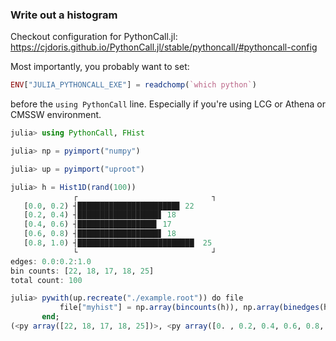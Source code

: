 ### Write out a histogram
Checkout configuration for PythonCall.jl: https://cjdoris.github.io/PythonCall.jl/stable/pythoncall/#pythoncall-config

Most importantly, you probably want to set:
```julia
ENV["JULIA_PYTHONCALL_EXE"] = readchomp(`which python`)
```
before the `using PythonCall` line. Especially if you're using LCG or Athena or CMSSW environment.

```julia
julia> using PythonCall, FHist

julia> np = pyimport("numpy")

julia> up = pyimport("uproot")

julia> h = Hist1D(rand(100))
              ┌                              ┐ 
   [0.0, 0.2) ┤██████████████████████▊ 22      
   [0.2, 0.4) ┤██████████████████▋ 18          
   [0.4, 0.6) ┤█████████████████▋ 17           
   [0.6, 0.8) ┤██████████████████▋ 18          
   [0.8, 1.0) ┤██████████████████████████  25  
              └                              ┘ 
edges: 0.0:0.2:1.0
bin counts: [22, 18, 17, 18, 25]
total count: 100

julia> pywith(up.recreate("./example.root")) do file
           file["myhist"] = np.array(bincounts(h)), np.array(binedges(h))
       end;
(<py array([22, 18, 17, 18, 25])>, <py array([0. , 0.2, 0.4, 0.6, 0.8, 1. ])>)
```
